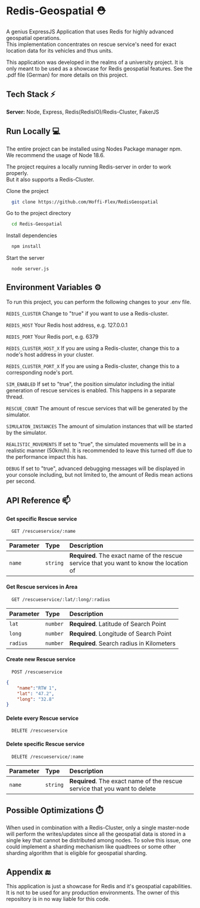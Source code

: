 # Redis-Geospatial ⛑️

A genius ExpressJS Application that uses Redis for highly advanced geospatial operations.  
This implementation concentrates on rescue service's need for exact location data for its vehicles and thus units.

This application was developed in the realms of a university project. It is only meant to be used as a showcase for Redis geospatial features. See the .pdf file (German) for more details on this project.
## Tech Stack ⚡️

**Server:** Node, Express, Redis(RedisIO)/Redis-Cluster, FakerJS
## Run Locally 💻
The entire project can be installed using Nodes Package manager npm.  
We recommend the usage of Node 18.6.  

The project requires a locally running Redis-server in order to work properly.  
But it also supports a Redis-Cluster.

Clone the project

```bash
  git clone https://github.com/Hoffi-Flex/RedisGeospatial
```

Go to the project directory

```bash
  cd Redis-Geospatial
```

Install dependencies

```bash
  npm install
```

Start the server

```bash
  node server.js
```



## Environment Variables ⚙️

To run this project, you can perform the following changes to your .env file.

`REDIS_CLUSTER` Change to "true" if you want to use a Redis-cluster.

`REDIS_HOST` Your Redis host address, e.g. 127.0.0.1

`REDIS_PORT` Your Redis port, e.g. 6379

`REDIS_CLUSTER_HOST_X` If you are using a Redis-cluster, change this to a node's host address in your cluster.

`REDIS_CLUSTER_PORT_X` If you are using a Redis-cluster, change this to a corresponding node's port.

`SIM_ENABLED` If set to "true", the position simulator including the initial generation of rescue services is enabled. This happens in a separate thread.

`RESCUE_COUNT` The amount of rescue services that will be generated by the simulator.

`SIMULATON_INSTANCES` The amount of simulation instances that will be started by the simulator.

`REALISTIC_MOVEMENTS` If set to "true", the simulated movements will be in a realistic manner (50km/h). It is recommended to leave this turned off due to the performance impact this has.

`DEBUG` If set to "true", advanced debugging messages will be displayed in your console including, but not limited to, the amount of Redis mean actions per second.
## API Reference 📫

#### Get specific Rescue service

```http
  GET /rescueservice/:name
```

| Parameter | Type     | Description                |
| :-------- | :------- | :------------------------- |
| `name` | `string` | **Required**. The exact name of the rescue service that you want to know the location of |

#### Get Rescue services in Area

```http
  GET /rescueservice/:lat/:long/:radius
```

| Parameter | Type     | Description                       |
| :-------- | :------- | :-------------------------------- |
| `lat` | `number` | **Required**. Latitude of Search Point |
| `long` | `number` | **Required**. Longitude of Search Point |
| `radius` | `number` | **Required**. Search radius in Kilometers |

####  Create new Rescue service

```http
  POST /rescueservice
```
```json
{
    "name":"RTW 1",
    "lat": "47.2",
    "long": "32.8"
}
```
#### Delete every Rescue service

```http
  DELETE /rescueservice
```

#### Delete specific Rescue service

```http
  DELETE /rescueservice/:name
```

| Parameter | Type     | Description                       |
| :-------- | :------- | :-------------------------------- |
| `name` | `string` | **Required**. The exact name of the rescue service that you want to delete |

## Possible Optimizations ⏱️

When used in combination with a Redis-Cluster, only a single master-node will perform the writes/updates since all the geospatial data is stored in a single key that cannot be distributed among nodes. To solve this issue, one could implement a sharding mechanism like quadtrees or some other sharding algorithm that is eligible for geospatial sharding.


## Appendix 🔚

This application is just a showcase for Redis and it's geospatial capabilities. It is not to be used for any production environments. The owner of this repository is in no way liable for this code.

